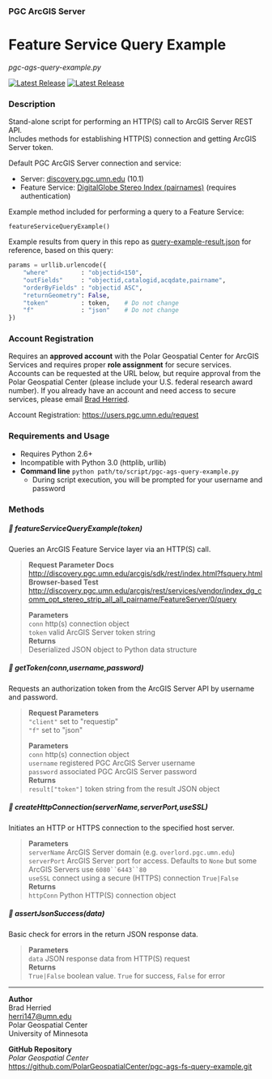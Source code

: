 ### PGC ArcGIS Server
# Feature Service Query Example
*pgc-ags-query-example.py*

[![Latest Release](https://img.shields.io/badge/version-1.0-blue.svg?style=flat-square)](https://github.com/PolarGeospatialCenter/pgc-ags-fs-query-example/releases/tag/v.1.0)
[![Latest Release](https://img.shields.io/badge/released-2015--07--17-brightgreen.svg?style=flat-square)](https://github.com/PolarGeospatialCenter/pgc-ags-fs-query-example/releases/tag/v.1.0)

### Description
Stand-alone script for performing an HTTP(S) call to ArcGIS Server REST API.  
Includes methods for establishing HTTP(S) connection and getting ArcGIS Server token.  

Default PGC ArcGIS Server connection and service:  
- Server: [discovery.pgc.umn.edu](http://discovery.pgc.umn.edu/arcgis/rest/services) (10.1)
- Feature Service: [DigitalGlobe Stereo Index (pairnames)](http://discovery.pgc.umn.edu/arcgis/rest/services/vendor/index_dg_comm_opt_stereo_strip_all_all_pairname/FeatureServer) (requires authentication)

Example method included for performing a query to a Feature Service:
```
featureServiceQueryExample()
```

Example results from query in this repo as [query-example-result.json](pgc-ags-fs-query-example/query-example-result.json) for reference, based on this query:
```python
params = urllib.urlencode({
    "where"         : "objectid<150",
    "outFields"     : "objectid,catalogid,acqdate,pairname",
    "orderByFields" : "objectid ASC",
    "returnGeometry": False,
    "token"         : token,    # Do not change
    "f"             : "json"    # Do not change
})
```

### Account Registration
Requires an **approved account** with the Polar Geospatial Center for ArcGIS Services and requires proper **role assignment** for secure services. Accounts can be requested at the URL below, but require approval from the Polar Geospatial Center (please include your U.S. federal research award number). If you already have an account and need access to secure services, please email [Brad Herried](mailto:herri147@umn.edu).

Account Registration: https://users.pgc.umn.edu/request

### Requirements and Usage 
- Requires Python 2.6+ 
- Incompatible with Python 3.0 (httplib, urllib) 
- **Command line** `python path/to/script/pgc-ags-query-example.py`
    - During script execution, you will be prompted for your username and password

### Methods
##### :large_blue_diamond: featureServiceQueryExample(*token*)
Queries an ArcGIS Feature Service layer via an HTTP(S) call.
> **Request Parameter Docs**  
> http://discovery.pgc.umn.edu/arcgis/sdk/rest/index.html?fsquery.html   
> **Browser-based Test**  
> http://discovery.pgc.umn.edu/arcgis/rest/services/vendor/index_dg_comm_opt_stereo_strip_all_all_pairname/FeatureServer/0/query  
> 
> **Parameters**  
> `conn` http(s) connection object  
> `token` valid ArcGIS Server token string   
> **Returns**  
> Deserialized JSON object to Python data structure  

##### :large_blue_diamond: getToken(*conn*,*username*,*password*)
Requests an authorization token from the ArcGIS Server API by username and password.
> **Request Parameters**  
> `"client"` set to "requestip"  
> `"f"` set to "json"  
> 
> **Parameters**  
> `conn` http(s) connection object  
> `username` registered PGC ArcGIS Server username  
> `password` associated PGC ArcGIS Server password  
> **Returns**  
> `result["token"]` token string from the result JSON object  

##### :large_blue_diamond: createHttpConnection(*serverName*,*serverPort*,*useSSL*)
Initiates an HTTP or HTTPS connection to the specified host server.
> **Parameters**  
> `serverName` ArcGIS Server domain (e.g. `overlord.pgc.umn.edu`)  
> `serverPort` ArcGIS Server port for access. Defaults to `None` but some ArcGIS Servers use `6080``6443``80`  
> `useSSL` connect using a secure (HTTPS) connection `True|False`  
> **Returns**  
> `httpConn` Python HTTP(S) connection object  

##### :large_blue_diamond: assertJsonSuccess(*data*)
Basic check for errors in the return JSON response data.
> **Parameters**  
> `data` JSON response data from HTTP(S) request  
> **Returns**  
> `True|False` boolean value. `True` for success, `False` for error  

---

**Author**  
Brad Herried  
herri147@umn.edu  
Polar Geospatial Center  
University of Minnesota  

**GitHub Repository**  
*Polar Geospatial Center*   
https://github.com/PolarGeospatialCenter/pgc-ags-fs-query-example.git
